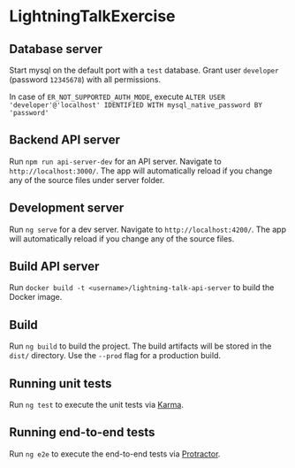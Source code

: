# LightningTalkExercise

## Database server
Start mysql on the default port with a `test` database. Grant user `developer` (password `12345678`) with all permissions.

In case of `ER_NOT_SUPPORTED_AUTH_MODE`, execute `ALTER USER 'developer'@'localhost' IDENTIFIED WITH mysql_native_password BY 'password'`

## Backend API server

Run `npm run api-server-dev` for an API server. Navigate to `http://localhost:3000/`. The app will automatically reload if you change any of the source files under server folder.

## Development server

Run `ng serve` for a dev server. Navigate to `http://localhost:4200/`. The app will automatically reload if you change any of the source files.

## Build API server
Run `docker build -t <username>/lightning-talk-api-server` to build the Docker image.

## Build

Run `ng build` to build the project. The build artifacts will be stored in the `dist/` directory. Use the `--prod` flag for a production build.

## Running unit tests

Run `ng test` to execute the unit tests via [Karma](https://karma-runner.github.io).

## Running end-to-end tests

Run `ng e2e` to execute the end-to-end tests via [Protractor](http://www.protractortest.org/).
